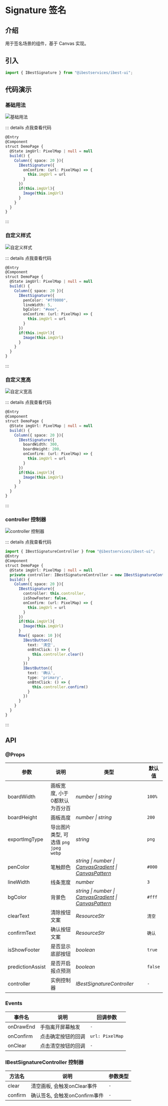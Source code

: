 # Signature 签名

## 介绍

用于签名场景的组件，基于 Canvas 实现。
 
## 引入

```ts
import { IBestSignature } from "@ibestservices/ibest-ui";
```

## 代码演示

### 基础用法

![基础用法](./images/base.png)

::: details 点我查看代码
```ts
@Entry
@Component
struct DemoPage {
  @State imgUrl: PixelMap | null = null
  build() {
    Column({ space: 20 }){
      IBestSignature({
        onConfirm: (url: PixelMap) => {
          this.imgUrl = url
        }
      })
      if(this.imgUrl){
        Image(this.imgUrl)
      }
    }
  }
}
```
:::

### 自定义样式

![自定义样式](./images/custom-style.png)

::: details 点我查看代码
```ts
@Entry
@Component
struct DemoPage {
  @State imgUrl: PixelMap | null = null
  build() {
    Column({ space: 20 }){
      IBestSignature({
        penColor: "#ff0000",
        lineWidth: 5,
        bgColor: "#eee",
        onConfirm: (url: PixelMap) => {
          this.imgUrl = url
        }
      })
      if(this.imgUrl){
        Image(this.imgUrl)
      }
    }
  }
}
```
:::

### 自定义宽高

![自定义宽高](./images/custom-size.png)

::: details 点我查看代码
```ts
@Entry
@Component
struct DemoPage {
  @State imgUrl: PixelMap | null = null
  build() {
    Column({ space: 20 }){
      IBestSignature({
        boardWidth: 300,
        boardHeight: 200,
        onConfirm: (url: PixelMap) => {
          this.imgUrl = url
        }
      })
      if(this.imgUrl){
        Image(this.imgUrl)
      }
    }
  }
}
```
:::

### controller 控制器

![controller 控制器](./images/controller.png)

::: details 点我查看代码
```ts
import { IBestSignatureController } from "@ibestservices/ibest-ui";
@Entry
@Component
struct DemoPage {
  @State imgUrl: PixelMap | null = null
  private controller: IBestSignatureController = new IBestSignatureController()
  build() {
    Column({ space: 20 }){
      IBestSignature({
        controller: this.controller,
        isShowFooter: false,
        onConfirm: (url: PixelMap) => {
          this.imgUrl = url
        }
      })
      if(this.imgUrl){
        Image(this.imgUrl)
      }
      Row({ space: 10 }){
        IBestButton({
          text: '清空',
          onBtnClick: () => {
            this.controller.clear()
          }
        })
        IBestButton({
          text: '确认',
          type: 'primary',
          onBtnClick: () => {
            this.controller.confirm()
          }
        })
      }
    }
  }
}
```
:::

## API

### @Props

| 参数         | 说明                                          | 类型      | 默认值     |
| ------------ | ---------------------------------------------| --------- | ---------- |
| boardWidth   | 画板宽度, 小于0都默认为百分百                    | _number \| string_  | `100%` |
| boardHeight  | 画板高度                                      | _number \| string_ |  `200`  |
| exportImgType| 导出图片类型, 可选值 `png` `jpeg` `webp`        | _string_ | `png` |
| penColor     | 笔触颜色                                      | _string \| number \| <a href="https://developer.huawei.com/consumer/cn/doc/harmonyos-references-V5/ts-components-canvas-canvasgradient-V5" target="__blank">CanvasGradient</a> \| <a href="https://developer.huawei.com/consumer/cn/doc/harmonyos-references-V5/ts-components-canvas-canvaspattern-V5#canvaspattern" target="__blank">CanvasPattern</a>_ | `#000` |
| lineWidth    | 线条宽度                                       | _number_ | `3` |
| bgColor      | 背景色                                         | _string \| number \| <a href="https://developer.huawei.com/consumer/cn/doc/harmonyos-references-V5/ts-components-canvas-canvasgradient-V5" target="__blank">CanvasGradient</a> \| <a href="https://developer.huawei.com/consumer/cn/doc/harmonyos-references-V5/ts-components-canvas-canvaspattern-V5#canvaspattern" target="__blank">CanvasPattern</a>_ | `#fff` |
| clearText    | 清除按钮文案                                    | _ResourceStr_ | `清空` |
| confirmText  | 确认按钮文案                                    | _ResourceStr_ | `确认` |
| isShowFooter | 是否显示底部按钮                                 | _boolean_ | `true` |
| predictionAssist| 是否开启报点预测                             | _boolean_ | `false` |
| controller   | 实例控制器                                      | _IBestSignatureController_ | `-` |

### Events

| 事件名     | 说明             | 回调参数  |
| ----------| --------------  | -------- |
| onDrawEnd | 手指离开屏幕触发   | `-` |
| onConfirm | 点击确定按钮的回调 | `url: PixelMap` |
| onClear   | 点击清空按钮的回调 | `-` |

### IBestSignatureController 控制器
| 方法名     | 说明                            | 参数类型  |
| ----------| ------------------------------ | -------- |
| clear     | 清空画板, 会触发onClear事件       | `-` |
| confirm   | 确认签名, 会触发onConfirm事件     | `-` |